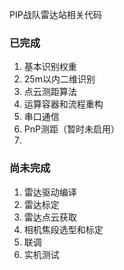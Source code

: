 PIP战队雷达站相关代码
### 已完成
1. 基本识别权重
2. 25m以内二维识别
3. 点云测距算法
4. 运算容器和流程重构
5. 串口通信
6. PnP测距（暂时未启用）
7. 

### 尚未完成
1. 雷达驱动编译
2. 雷达标定
3. 雷达点云获取
4. 相机焦段选型和标定
5. 联调
6. 实机测试
